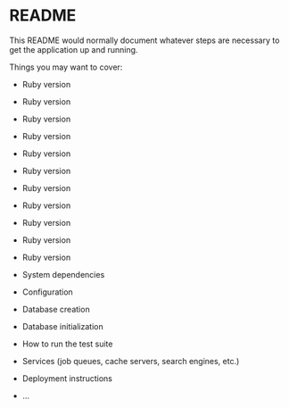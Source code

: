 # README

This README would normally document whatever steps are necessary to get the
application up and running.

Things you may want to cover:

* Ruby version
* Ruby version
* Ruby version
* Ruby version
* Ruby version
* Ruby version
* Ruby version
* Ruby version
* Ruby version
* Ruby version
* Ruby version

* System dependencies

* Configuration

* Database creation

* Database initialization

* How to run the test suite

* Services (job queues, cache servers, search engines, etc.)

* Deployment instructions

* ...
